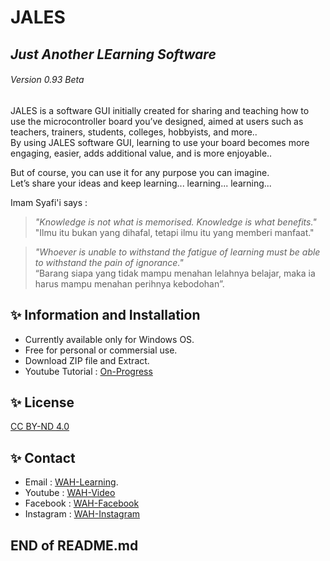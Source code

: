 # JALES
## _Just Another LEarning Software_
###### _Version 0.93 Beta_

JALES is a software GUI initially created for sharing and teaching how to use the microcontroller board you’ve designed, aimed at users such as teachers, trainers, students, colleges, hobbyists, and more..  
By using JALES software GUI, learning to use your board becomes more engaging, easier, adds additional value, and is more enjoyable..

But of course, you can use it for any purpose you can imagine.  
Let’s share your ideas and keep learning... learning... learning...

Imam Syafi'i says :

> _"Knowledge is not what is memorised. Knowledge is what benefits."_  
> "Ilmu itu bukan yang dihafal, tetapi ilmu itu yang memberi manfaat."

> _"Whoever is unable to withstand the fatigue of learning must be able to withstand the pain of ignorance."_  
> “Barang siapa yang tidak mampu menahan lelahnya belajar, maka ia harus mampu menahan perihnya kebodohan”.


##
## ✨ Information and Installation

- Currently available only for Windows OS.
- Free for personal or commersial use.
- Download ZIP file and Extract.
- Youtube Tutorial : [On-Progress](https://www.youtube.com/@WAH.Learning)

## ✨ License
[CC BY-ND 4.0](https://creativecommons.org/licenses/by-nd/4.0/deed.en)

## ✨ Contact
- Email : [WAH-Learning](mailto:wah.learning@gmail.com).
- Youtube : [WAH-Video](https://www.youtube.com/@WAH.Learning)
- Facebook : [WAH-Facebook](https://www.facebook.com/profile.php?id=100094907858032)
- Instagram : [WAH-Instagram](https://www.instagram.com/wah.digital.solution/)

##
## END of README.md
